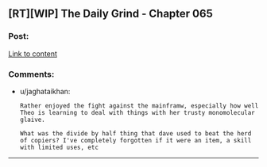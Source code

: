 ## [RT][WIP] The Daily Grind - Chapter 065

### Post:

[Link to content](https://www.royalroad.com/fiction/chapter/321322)

### Comments:

- u/jaghataikhan:
  ```
  Rather enjoyed the fight against the mainframw, especially how well Theo is learning to deal with things with her trusty monomolecular glaive.

  What was the divide by half thing that dave used to beat the herd of copiers? I've completely forgotten if it were an item, a skill with limited uses, etc
  ```

---

